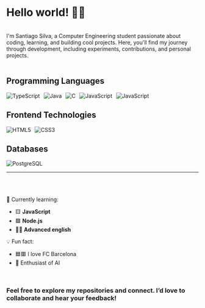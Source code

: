 # Hello world! 👋👋

<br>
 I'm Santiago Silva, a Computer Engineering student passionate about coding, learning, and building cool projects. Here, you'll find my journey through development, including experiments, contributions, and personal projects.
<br>
<br>

## Programming Languages

<div style="display: flex; gap: 10px;">
  <img src="https://img.shields.io/badge/TypeScript-007ACC?style=for-the-badge&logo=typescript&logoColor=white" alt="TypeScript">
  <img src="https://img.shields.io/badge/Java-007396?style=for-the-badge&logo=java&logoColor=white" alt="Java">
  <img src="https://img.shields.io/badge/C-00599C?style=for-the-badge&logo=c&logoColor=white" alt="C">
  <img src="https://img.shields.io/badge/JavaScript-F7DF1E?style=for-the-badge&logo=javascript&logoColor=black" alt="JavaScript">
  <img src="https://img.shields.io/badge/JavaScript-F7DF1E?style=for-the-badge&logo=javascript&logoColor=black" alt="JavaScript">
</div>

## Frontend Technologies

<div style="display: flex; gap: 10px;">
  <img src="https://img.shields.io/badge/HTML5-E34F26?style=for-the-badge&logo=html5&logoColor=white" alt="HTML5">
  <img src="https://img.shields.io/badge/CSS3-1572B6?style=for-the-badge&logo=css3&logoColor=white" alt="CSS3">
</div>


## Databases

<div style="display: flex; gap: 10px;">
  <img src="https://img.shields.io/badge/PostgreSQL-4169E1?style=for-the-badge&logo=postgresql&logoColor=white" alt="PostgreSQL">
</div>

---

<br>
<br>

🌱 Currently learning: 
  * 🟨 **JavaScript**
  * 🟩 **Node.js**
  * 👩‍🏫 **Advanced english**



 
💡 Fun fact: 
  *  🟦🟥 I love FC Barcelona
  * 🤖 Enthusiast of AI

<br>

### Feel free to explore my repositories and connect. I’d love to collaborate and hear your feedback!



